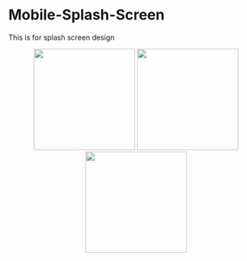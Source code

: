 # Mobile-Splash-Screen
This is for splash screen design 
<div align="center">
  <img src="https://github.com/user-attachments/assets/40b0c4f0-fae7-49e8-afe6-b87833310985" width="200" />
  <img src="https://github.com/user-attachments/assets/46a3e307-5825-4e82-b34a-fc6797b304c4" width="200" />
  <img src="https://github.com/user-attachments/assets/db95c5af-2274-4b99-bba5-1edde560e5c7" width="200" />
</div>
